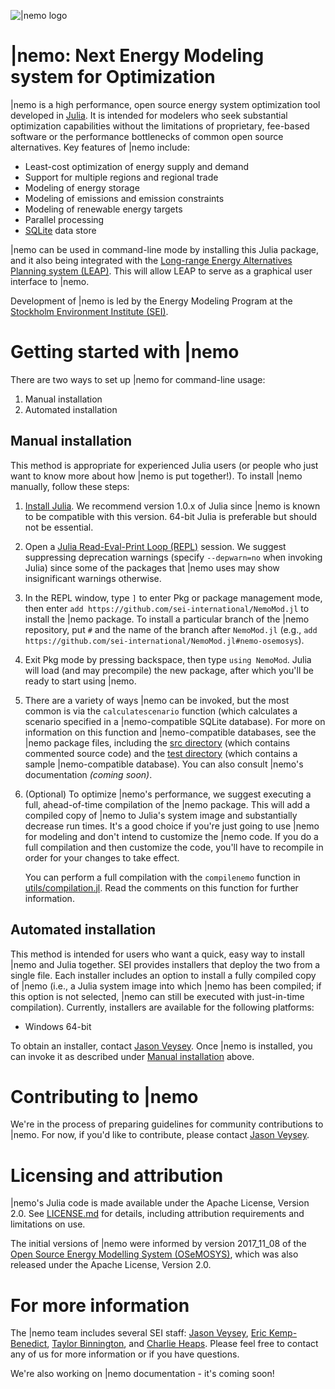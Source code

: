 ![|nemo logo](https://www.dropbox.com/s/htmu6bu97ue0j1b/nemo_logo_lowres.png)

# |nemo: Next Energy Modeling system for Optimization

|nemo is a high performance, open source energy system optimization tool developed in [Julia](https://julialang.org/).  It is intended for modelers who seek substantial optimization capabilities without the limitations of proprietary, fee-based software or the performance bottlenecks of common open source alternatives. Key features of |nemo include:

- Least-cost optimization of energy supply and demand
- Support for multiple regions and regional trade
- Modeling of energy storage
- Modeling of emissions and emission constraints
- Modeling of renewable energy targets
- Parallel processing
- [SQLite](https://www.sqlite.org/) data store

|nemo can be used in command-line mode by installing this Julia package, and it also being integrated with the [Long-range Energy Alternatives Planning system (LEAP)](https://www.energycommunity.org/). This will allow LEAP to serve as a graphical user interface to |nemo.

Development of |nemo is led by the Energy Modeling Program at the [Stockholm Environment Institute (SEI)](https://www.sei.org/).

# Getting started with |nemo

There are two ways to set up |nemo for command-line usage:

1. Manual installation
2. Automated installation

## Manual installation

This method is appropriate for experienced Julia users (or people who just want to know more about how |nemo is put together!). To install |nemo manually, follow these steps:

1. [Install Julia](https://julialang.org/downloads/). We recommend version 1.0.x of Julia since |nemo is known to be compatible with this version. 64-bit Julia is preferable but should not be essential.

2. Open a [Julia Read-Eval-Print Loop (REPL)](https://docs.julialang.org/en/v1/stdlib/REPL/#The-Julia-REPL-1) session. We suggest suppressing deprecation warnings (specify `--depwarn=no` when invoking Julia) since some of the packages that |nemo uses may show insignificant warnings otherwise.

3. In the REPL window, type `]` to enter Pkg or package management mode, then enter `add https://github.com/sei-international/NemoMod.jl` to install the |nemo package. To install a particular branch of the |nemo repository, put `#` and the name of the branch after `NemoMod.jl` (e.g., `add https://github.com/sei-international/NemoMod.jl#nemo-osemosys`).

4. Exit Pkg mode by pressing backspace, then type `using NemoMod`. Julia will load (and may precompile) the new package, after which you'll be ready to start using |nemo.

5. There are a variety of ways |nemo can be invoked, but the most common is via the `calculatescenario` function (which calculates a scenario specified in a |nemo-compatible SQLite database). For more on information on this function and |nemo-compatible databases, see the |nemo package files, including the [src directory](src) (which contains commented source code) and the [test directory](test) (which contains a sample |nemo-compatible database). You can also consult |nemo's documentation *(coming soon)*.

6. (Optional) To optimize |nemo's performance, we suggest executing a full, ahead-of-time compilation of the |nemo package. This will add a compiled copy of |nemo to Julia's system image and substantially decrease run times. It's a good choice if you're just going to use |nemo for modeling and don't intend to customize the |nemo code. If you do a full compilation and then customize the code, you'll have to recompile in order for your changes to take effect.

	You can perform a full compilation with the `compilenemo` function in [utils/compilation.jl](utils/compilation.jl). Read the comments on this function for further information.

## Automated installation

This method is intended for users who want a quick, easy way to install |nemo and Julia together. SEI provides installers that deploy the two from a single file. Each installer includes an option to install a fully compiled copy of |nemo (i.e., a Julia system image into which |nemo has been compiled; if this option is not selected, |nemo can still be executed with just-in-time compilation). Currently, installers are available for the following platforms:

- Windows 64-bit

To obtain an installer, contact [Jason Veysey](https://www.sei.org/people/jason-veysey/). Once |nemo is installed, you can invoke it as described under [Manual installation](https://github.com/sei-international/NemoMod.jl/blob/master/README.md#manual-installation) above.

# Contributing to |nemo

We're in the process of preparing guidelines for community contributions to |nemo. For now, if you'd like to contribute, please contact [Jason Veysey](https://www.sei.org/people/jason-veysey/).

# Licensing and attribution

|nemo's Julia code is made available under the Apache License, Version 2.0. See [LICENSE.md](LICENSE.md) for details, including attribution requirements and limitations on use.

The initial versions of |nemo were informed by version 2017_11_08 of the [Open Source Energy Modelling System (OSeMOSYS)](OSeMOSYS), which was also released under the Apache License, Version 2.0.

# For more information

The |nemo team includes several SEI staff: [Jason Veysey](https://www.sei.org/people/jason-veysey/), [Eric Kemp-Benedict](https://www.sei.org/people/eric-kemp-benedict/), [Taylor Binnington](https://www.sei.org/people/taylor-binnington/), and [Charlie Heaps](https://www.sei.org/people/charles-heaps/). Please feel free to contact any of us for more information or if you have questions.

We're also working on |nemo documentation - it's coming soon!
